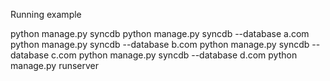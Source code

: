 Running example

python manage.py syncdb
python manage.py syncdb --database a.com
python manage.py syncdb --database b.com
python manage.py syncdb --database c.com
python manage.py syncdb --database d.com
python manage.py runserver
